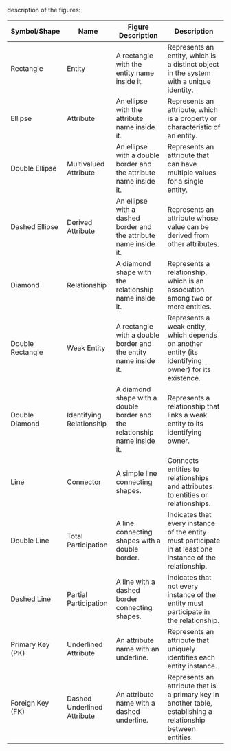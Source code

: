 description of the figures:

| **Symbol/Shape** | **Name**              | **Figure Description**                                              | **Description**                                                                                         |
| ---------------------- | --------------------------- | ------------------------------------------------------------------------- | ------------------------------------------------------------------------------------------------------------- |
| Rectangle              | Entity                      | A rectangle with the entity name inside it.                               | Represents an entity, which is a distinct object in the system with a unique identity.                        |
| Ellipse                | Attribute                   | An ellipse with the attribute name inside it.                             | Represents an attribute, which is a property or characteristic of an entity.                                  |
| Double Ellipse         | Multivalued Attribute       | An ellipse with a double border and the attribute name inside it.         | Represents an attribute that can have multiple values for a single entity.                                    |
| Dashed Ellipse         | Derived Attribute           | An ellipse with a dashed border and the attribute name inside it.         | Represents an attribute whose value can be derived from other attributes.                                     |
| Diamond                | Relationship                | A diamond shape with the relationship name inside it.                     | Represents a relationship, which is an association among two or more entities.                                |
| Double Rectangle       | Weak Entity                 | A rectangle with a double border and the entity name inside it.           | Represents a weak entity, which depends on another entity (its identifying owner) for its existence.          |
| Double Diamond         | Identifying Relationship    | A diamond shape with a double border and the relationship name inside it. | Represents a relationship that links a weak entity to its identifying owner.                                  |
| Line                   | Connector                   | A simple line connecting shapes.                                          | Connects entities to relationships and attributes to entities or relationships.                               |
| Double Line            | Total Participation         | A line connecting shapes with a double border.                            | Indicates that every instance of the entity must participate in at least one instance of the relationship.    |
| Dashed Line            | Partial Participation       | A line with a dashed border connecting shapes.                            | Indicates that not every instance of the entity must participate in the relationship.                         |
| Primary Key (PK)       | Underlined Attribute        | An attribute name with an underline.                                      | Represents an attribute that uniquely identifies each entity instance.                                        |
| Foreign Key (FK)       | Dashed Underlined Attribute | An attribute name with a dashed underline.                                | Represents an attribute that is a primary key in another table, establishing a relationship between entities. |
